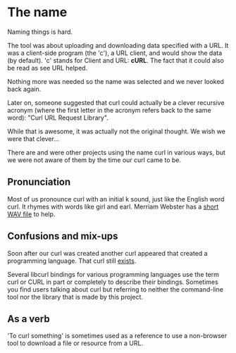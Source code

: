 # The name

Naming things is hard.

The tool was about uploading and downloading data specified with a URL. It was
a client-side program (the 'c'), a URL client, and would show the data (by
default). 'c' stands for Client and URL: **cURL**. The fact that it could also
be read as see URL helped.

Nothing more was needed so the name was selected and we never looked back
again.

Later on, someone suggested that curl could actually be a clever recursive
acronym (where the first letter in the acronym refers back to the same word):
"Curl URL Request Library".

While that is awesome, it was actually not the original thought. We wish we
were that clever…

There are and were other projects using the name curl in various ways, but we
were not aware of them by the time our curl came to be.

## Pronunciation

Most of us pronounce curl with an initial k sound, just like the English word
curl. It rhymes with words like girl and earl. Merriam Webster has a [short
WAV file](https://media.merriam-webster.com/soundc11/c/curl0001.wav) to help.

## Confusions and mix-ups

Soon after our curl was created another curl appeared that created a
programming language. That curl still [exists](https://www.curl.com).

Several libcurl bindings for various programming languages use the term curl
or CURL in part or completely to describe their bindings. Sometimes you find
users talking about curl but referring to neither the command-line tool nor
the library that is made by this project.

## As a verb

'To curl something' is sometimes used as a reference to use a non-browser tool
to download a file or resource from a URL.
